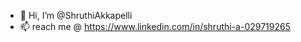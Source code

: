 - 👋 Hi, I’m @ShruthiAkkapelli
- 📫 reach me @ https://www.linkedin.com/in/shruthi-a-029719265



<!---
Shruthi213/Shruthi213 is a ✨ special ✨ repository because its `README.md` (this file) appears on your GitHub profile.
You can click the Preview link to take a look at your changes.
--->

